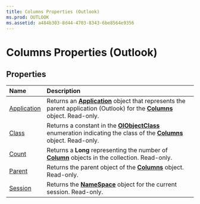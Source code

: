 ```yaml
---
title: Columns Properties (Outlook)
ms.prod: OUTLOOK
ms.assetid: a484b303-8d44-4703-8343-6be8564e9356
---
```



# Columns Properties (Outlook)

## Properties



|**Name**|**Description**|
|:-----|:-----|
|[Application](columns-application-property-outlook.md)|Returns an  **[Application](application-object-outlook.md)** object that represents the parent application (Outlook) for the **[Columns](columns-object-outlook.md)** object. Read-only.|
|[Class](columns-class-property-outlook.md)|Returns a constant in the  **[OlObjectClass](olobjectclass-enumeration-outlook.md)** enumeration indicating the class of the **[Columns](columns-object-outlook.md)** object. Read-only.|
|[Count](columns-count-property-outlook.md)|Returns a  **Long** representing the number of **[Column](column-object-outlook.md)** objects in the collection. Read-only.|
|[Parent](columns-parent-property-outlook.md)|Returns the parent object of the  **[Columns](columns-object-outlook.md)** object. Read-only.|
|[Session](columns-session-property-outlook.md)|Returns the  **[NameSpace](namespace-object-outlook.md)** object for the current session. Read-only.|

